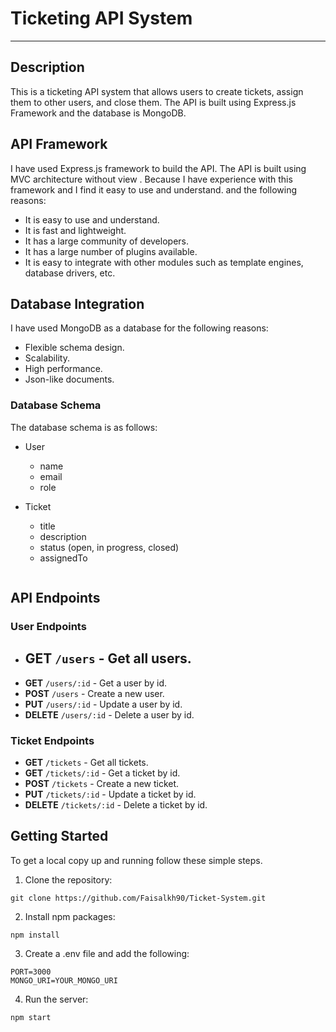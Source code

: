 # Ticketing API System
<hr>

## Description
This is a ticketing API system that allows users to create tickets, assign them to other users, and close them. The API is built using Express.js Framework and the database is MongoDB.

## API Framework
I have used Express.js framework to build the API. The API is built using MVC architecture without view . Because I have experience with this framework and I find it easy to use and understand. and the following reasons:
- It is easy to use and understand.
- It is fast and lightweight.
- It has a large community of developers.
- It has a large number of plugins available.
- It is easy to integrate with other modules such as template engines, database drivers, etc.

## Database Integration
I have used MongoDB as a database for the following reasons:
- Flexible schema design.
- Scalability.
- High performance.
- Json-like documents.

### Database Schema
The database schema is as follows:
- User
    - name
    - email
    - role
  

- Ticket
  - title
  - description
  - status (open, in progress, closed)
  - assignedTo

<img src="">

## API Endpoints

### User Endpoints
- **GET** `/users` - Get all users.
    - 
- **GET** `/users/:id` - Get a user by id.
- **POST** `/users` - Create a new user.
- **PUT** `/users/:id` - Update a user by id.
- **DELETE** `/users/:id` - Delete a user by id.

### Ticket Endpoints
- **GET** `/tickets` - Get all tickets.
- **GET** `/tickets/:id` - Get a ticket by id.
- **POST** `/tickets` - Create a new ticket.
- **PUT** `/tickets/:id` - Update a ticket by id.
- **DELETE** `/tickets/:id` - Delete a ticket by id.

## Getting Started
To get a local copy up and running follow these simple steps.
1. Clone the repository: 
```
git clone https://github.com/Faisalkh90/Ticket-System.git
```
2. Install npm packages:
```
npm install
```
3. Create a .env file and add the following:
```
PORT=3000
MONGO_URI=YOUR_MONGO_URI
```

4. Run the server:
```
npm start
```



